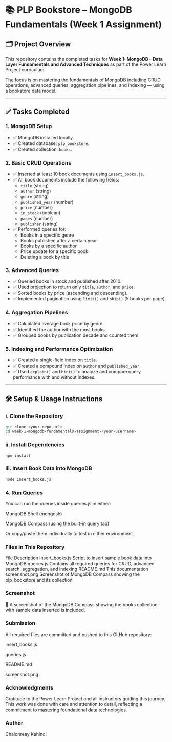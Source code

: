 # 📚 PLP Bookstore – MongoDB Fundamentals (Week 1 Assignment)

## 🗂 Project Overview

This repository contains the completed tasks for **Week 1: MongoDB – Data Layer Fundamentals and Advanced Techniques** as part of the Power Learn Project curriculum.

The focus is on mastering the fundamentals of MongoDB including CRUD operations, advanced queries, aggregation pipelines, and indexing — using a bookstore data model.

---

## ✅ Tasks Completed

### 1. MongoDB Setup
- ✅ MongoDB installed locally.
- ✅ Created database: `plp_bookstore`.
- ✅ Created collection: `books`.

### 2. Basic CRUD Operations
- ✅ Inserted at least 10 book documents using `insert_books.js`.
- ✅ All book documents include the following fields:
  - `title` (string)
  - `author` (string)
  - `genre` (string)
  - `published_year` (number)
  - `price` (number)
  - `in_stock` (boolean)
  - `pages` (number)
  - `publisher` (string)
- ✅ Performed queries for:
  - Books in a specific genre
  - Books published after a certain year
  - Books by a specific author
  - Price update for a specific book
  - Deleting a book by title

### 3. Advanced Queries
- ✅ Queried books in stock and published after 2010.
- ✅ Used projection to return only `title`, `author`, and `price`.
- ✅ Sorted books by price (ascending and descending).
- ✅ Implemented pagination using `limit()` and `skip()` (5 books per page).

### 4. Aggregation Pipelines
- ✅ Calculated average book price by genre.
- ✅ Identified the author with the most books.
- ✅ Grouped books by publication decade and counted them.

### 5. Indexing and Performance Optimization
- ✅ Created a single-field index on `title`.
- ✅ Created a compound index on `author` and `published_year`.
- ✅ Used `explain()` and `hint()` to analyze and compare query performance with and without indexes.

---

## 🛠 Setup & Usage Instructions

### i. Clone the Repository
```bash
git clone <your-repo-url>
cd week-1-mongodb-fundamentals-assignment-<your-username>
```

### ii. Install Dependencies
```bash
npm install
```

### iii. Insert Book Data into MongoDB
```bash
node insert_books.js
```

### 4. Run Queries
You can run the queries inside queries.js in either:

MongoDB Shell (mongosh)

MongoDB Compass (using the built-in query tab)

Or copy/paste them individually to test in either environment.

### Files in This Repository
File	Description
insert_books.js	Script to insert sample book data into MongoDB
queries.js	Contains all required queries for CRUD, advanced search, aggregation, and indexing
README.md	This documentation
screenshot.png	Screenshot of MongoDB Compass showing the plp_bookstore and its collection

### Screenshot
📸 A screenshot of the MongoDB Compass showing the books collection with sample data inserted is included.

###  Submission
All required files are committed and pushed to this GitHub repository:

insert_books.js

queries.js

README.md

screenshot.png

###  Acknowledgments
Gratitude to the Power Learn Project and all instructors guiding this journey. This work was done with care and attention to detail, reflecting a commitment to mastering foundational data technologies.

### Author
Chalonreay Kahindi